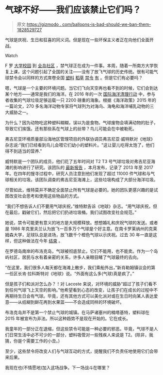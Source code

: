 # 气球不好——我们应该禁止它们吗？

> 原文:[https://gizmodo . com/balloons-is-bad-should-we-ban-them-1828529727](https://gizmodo.com/balloons-are-bad-should-we-ban-them-1828529727)

气球是庆祝、生日和狂喜的同义词。但是现在一些环保主义者正在向他们全面开战。

Watch

F 罗 [大学校园](https://www.tigernet.com/update/No-More-Balloons-Clemson-ends-30-year-tradition-of-balloon-launch-30428) 到 [全岛社区](https://www.blockislandtimes.com/article/council-bans-use-and-sale-balloons/52079) ，禁气球正在成为一件事。本周，随着一所南方大学恢复上课，这个问题引起了全国的关注——没有了放飞气球的历史传统。很有可能气球禁令会以同样的方式席卷全国 [塑料](https://earther.gizmodo.com/plastic-straw-bans-leave-out-people-with-disabilities-1827456627) [稻草](https://earther.gizmodo.com/this-latest-straw-ban-also-comes-with-a-ban-on-toxic-fo-1827926215) [禁令](https://earther.gizmodo.com/hell-yeah-no-more-plastic-straws-in-seattle-1827298270) [有](https://earther.gizmodo.com/people-are-realizing-that-straws-suck-1822156363) 。但是它们有必要吗？

嗯，气球是一个主要的环境问题。当它们飞向天空再也看不到的时候，它们会到达某个地方——通常是我们的海洋。在 2016 年的一次 [国际海洋清理行动](https://oceanconservancy.org/wp-content/uploads/2017/06/International-Coastal-Cleanup_2017-Report.pdf) 中，参与者收集的气球垃圾足够运载一只 2200 磅重的海象。根据《海洋政策》2015 年的一篇论文，270 多名海洋动物专家将气球列为对海鸟、海龟和海洋哺乳动物的三大威胁之一。

为什么？因为动物吃这种塑料糊糊，误以为是食物。气球废物会填满动物的肚子，导致它们挨饿。还有那些系在气球上的丝带？鸟儿可能会在中被勒死。

弗吉尼亚环境质量部沿海地区管理项目的外联协调员弗吉尼亚·威特默对《地球》杂志说:“我们已经看到鸟儿会喂它们幼小的塑料片。"这让婴儿吃得太饱了，他们得不到适当的营养."

威特默是一个团队的成员，他们花了五年时间对 T2 T3 号气球垃圾对弗吉尼亚海滩的影响进行了研究。该团队的 [最新报告](http://www.longwood.edu/cleanva/images/Balloon%20Litter%20on%20VAs%20Remote%20Beaches%208-2018%20Report%20for%20web.pdf) ，本月发布，记录了 2013 年至 2017 年。在四年的搜寻过程中，研究人员注意到他们发现了超过 11000 件气球和与气球相关的垃圾。该团队调查的弗吉尼亚海滩上，这些垃圾构成了大部分海洋垃圾。

尽管如此，维特莫并不确定全面禁止所有气球是必要的。她的团队更感兴趣的是试图改变社会思考和使用这些物品的方式。

“我们不想告诉人们不要用气球庆祝，”维特默告诉《地球》杂志。“用气球庆祝，但在最后，戳破它们，然后把它们扔进垃圾桶。我们试图改变社会规范。”

她说，禁令可能更有意义的地方是大规模释放。想想婚礼和庆祝气球的发送。或者是 1986 年克里夫兰认为放飞一百多万个气球是个好主意。在南卡罗莱纳州的克莱姆森大学，足球队总是进场，放飞数千个橙色气球以示庆祝。过去 30 年一直是这样，但这种做法在今年 [结束](https://www.tigernet.com/update/Clemson-releases-statement-on-balloon-tradition-end-30432) 。

在罗德岛南岸的布洛克岛，气球被彻底禁止。它们不能用，也不能卖。作为一个岛屿社区，居民与水有着亲密的关系，许多人亲眼目睹了气球最终的去向。

“在这里，我们很多人每天都在海滩上散步，我们乘船外出，”新肖勒姆镇议会的第一任区长肯·拉科斯特对《地球》说。“外面有这么多(气球)真是疯了。”

但是孩子们和派对怎么办？！对 Lacoste 来说，对环境的威胁“超过了孩子们看不到任何气球飞上天空的影响。”他希望看到心态的改变，让孩子们在成长的过程中不再期待生日会有气球。毕竟，还有其他方式可以美化派对或在生日时向某人表达爱意——从纸糊到鲜花再到水果篮——不会造成同样的环境破坏。

布洛克岛并不是第一个禁止气球的城镇。在马萨诸塞州的楠塔基特，塑料球在 2015 年被宣布为非法。所以这种趋势不是现在开始的。它在成长。

我童年的一部分正在退缩，但这些禁令可能是一种必要的邪恶。毕竟，气球不是人们日常生活中必不可少的一部分，塑料吸管对一些残疾人来说是 T2。(除非，我猜，你是个需要工作的小丑。)

至少，这些禁令将改变人们与气球互动的方式，提醒我们不负责任地使用它们会带来后果。

我现在也(不情愿地)加入这场战争。下一场战斗在哪里？